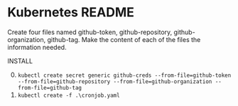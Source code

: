 # Kubernetes README
Create four files named github-token, github-repository, github-organization, github-tag.
Make the content of each of the files the information needed.

INSTALL

0. `kubectl create secret generic github-creds --from-file=github-token --from-file=github-repository --from-file=github-organization --from-file=github-tag`
0. `kubectl create -f .\cronjob.yaml`
